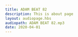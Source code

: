 ```yaml
---
title: ADAM BEAT 82
description: This is about page
layout: audiopage.hbs
audiopath: ADAM BEAT 82.mp3
date: 2020-04-01
---
```


